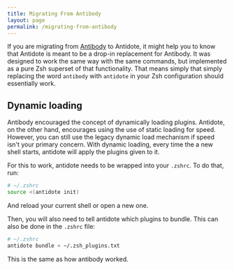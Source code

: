 ```yaml
---
title: Migrating From Antibody
layout: page
permalink: /migrating-from-antibody
---
```


If you are migrating from [Antibody](https://getantibody.github.io/) to Antidote, it might help you to know that Antidote is meant to be a drop-in replacement for Antibody. It was designed to work the same way with the same commands, but implemented as a pure Zsh superset of that functionality. That means simply that simply replacing the word `antibody` with `antidote` in your Zsh configuration should essentially work.

## Dynamic loading

Antibody encouraged the concept of dynamically loading plugins. Antidote, on the other hand, encourages using the use of static loading for speed. However, you can still use the legacy dynamic load mechanism if speed isn't your primary concern. With dynamic loading, every time the a new shell starts, antidote will apply the plugins given to it.

For this to work, antidote needs to be wrapped into your `.zshrc`. To do that, run:

```zsh
# ~/.zshrc
source <(antidote init)
```

And reload your current shell or open a new one.

Then, you will also need to tell antidote which plugins to bundle. This can also be done in the `.zshrc` file:

```zsh
# ~/.zshrc
antidote bundle < ~/.zsh_plugins.txt
```

This is the same as how antibody worked.
